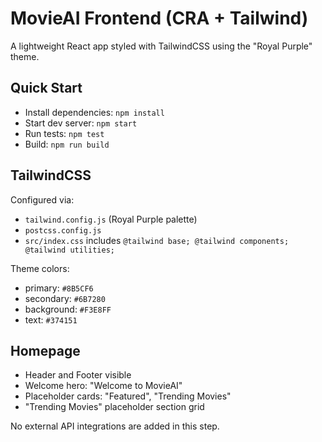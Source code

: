 # MovieAI Frontend (CRA + Tailwind)

A lightweight React app styled with TailwindCSS using the "Royal Purple" theme.

## Quick Start
- Install dependencies: `npm install`
- Start dev server: `npm start`
- Run tests: `npm test`
- Build: `npm run build`

## TailwindCSS
Configured via:
- `tailwind.config.js` (Royal Purple palette)
- `postcss.config.js`
- `src/index.css` includes `@tailwind base; @tailwind components; @tailwind utilities;`

Theme colors:
- primary: `#8B5CF6`
- secondary: `#6B7280`
- background: `#F3E8FF`
- text: `#374151`

## Homepage
- Header and Footer visible
- Welcome hero: "Welcome to MovieAI"
- Placeholder cards: "Featured", "Trending Movies"
- "Trending Movies" placeholder section grid

No external API integrations are added in this step.
